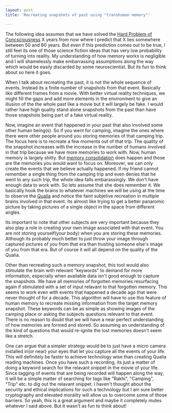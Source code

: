 ```yaml
---
layout: post
title: 'Recreating snapshots of past using "transhuman memory"'

---
```



The following idea assumes that we have solved the <u>[Hard Problem of Concsciousness](https://en.wikipedia.org/wiki/Hard_problem_of_consciousness)</u> X years from now where I predict that X lies somewhere between 50 and 80 years. But even if this prediction comes out to be true, I still feel its one of those science fiction ideas that has very low probability of turning into reality. My understanding of how memory works is negligible and I will shamelessly make embarrassing assumptions along the way which would be easily discarded by some neuroscientist. But its fun to think about so here it goes.

When I talk about recreating the past, it is not the whole sequence of events. Instead its a finite number of snapshots from that event. Basically like different frames from a movie. With better virtual reality techniques, we might fill the gaps and add more elements in the environment to give an illusion of the the whole past like a movie but it will largely be fake. I would rather have high quality stand alone snapshots from the past than have those snapshots being part of a fake virtual reality.  

Now, imagine an event that happened in your past that also involved some other human being(s). So if you went for camping, imagine the ones where there were other people around you storing memories of that camping trip. The focus here is to recreate a few moments out of that trip. The quality of the snapshot increases with the increase in the number of humans involved in that trip because we have more memories to work with. Now, human memory is largely shitty. But <u>[memory consolidation](https://en.wikipedia.org/wiki/Memory_consolidation)</u> does happen and those are the memories you would want to focus on. Moreover, we can only create the events that we believe actually happened. If my friend cannot remember a single thing from the camping trip and even denies that he went to any such trip, the whole idea falls embarassingly. We don't have enough data to work with. So lets assume that she does remember it. We basically hook the brains to whatever machines we will be using at the time to observe the <u>[Qualia](https://en.wikipedia.org/wiki/Qualia)</u> and notice the faint subjetive recreation in multiple brains involved in that event. Its almost like trying to get a better panaromic picture by taking pictures of a single object in the space from different angles. 

Its important to note that other subjects are very important because they also play a role in creating your own image associated with that event. You are not storing yourself(your body) when you are storing these memories. Although its probably much better to just throw your image through captured pictures of you from that era than trusting someone else's image of you from that era. But of course it will all depend on the quality of the Qualia.

Other than recreating such a memory snapshot, this tool would also stimulate the brain with relevant "keywords" to demand for more information, especially when available data isn't good enough to capture the snapshots. We have all memories of forgotten memories resurfacing again if stimulated with a set of input relavant to that forgotten memory. This seems to work even with events that happened a decade ago that were never thought of for a decade. This algorithm will have to use this feature of human memory to recreate missing information from the target memory snapshot. These keywords can be as simple as showing images of the camping place or asking the subjects questions relevant to that event. There is no reason to doubt that we will have a near perfect understanding of how memories are formed and stored. So assuming an understanding of the kind of questions that would re-ignite the lost memories doesn't seem like a stretch.

One can argue that a simpler strategy would be to just have a micro camera installed in(or near) your eyes that let you capture all the events of your life. This will definitely be faster to achieve technology wise than creating Qualia reading machines. Once you have such a recording, its just a matter of doing a keyword search for the relavant snippet in the movie of your life. Since tagging of events that are being recorded will happen along the way, it will be a simple matter of searching for tags like "Rakhi", "Camping", "Trip" etc. to dig out the relavant snippet. I haven't thought about the security and ethical implications for such a technology but I am sure better cryptography and elevated morality will allow us to overcome some of those barriers. So yeah, this is a great argument and maybe it completely mutes whatever I said above. But it wasn't as fun to think about!


